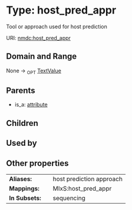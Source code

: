 
# Type: host_pred_appr


Tool or approach used for host prediction

URI: [nmdc:host_pred_appr](https://microbiomedata/meta/host_pred_appr)


## Domain and Range

None ->  <sub>OPT</sub> [TextValue](TextValue.md)

## Parents

 *  is_a: [attribute](attribute.md)

## Children


## Used by


## Other properties

|  |  |  |
| --- | --- | --- |
| **Aliases:** | | host prediction approach |
| **Mappings:** | | MIxS:host_pred_appr |
| **In Subsets:** | | sequencing |

